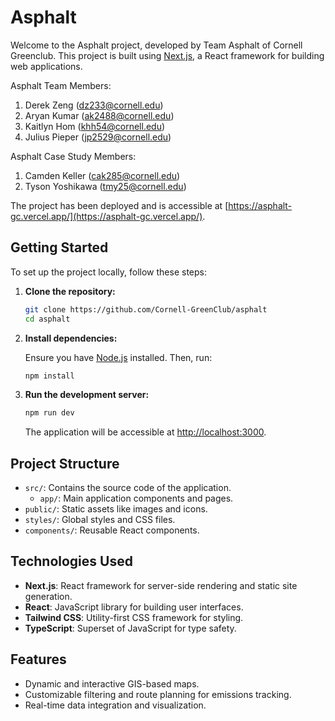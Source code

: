 
# Asphalt

Welcome to the Asphalt project, developed by Team Asphalt of Cornell Greenclub. This project is built using [Next.js](https://nextjs.org/), a React framework for building web applications.

Asphalt Team Members:

1. Derek Zeng (dz233@cornell.edu)
2. Aryan Kumar (ak2488@cornell.edu)
3. Kaitlyn Hom (khh54@cornell.edu)
4. Julius Pieper (jp2529@cornell.edu)

Asphalt Case Study Members:

1. Camden Keller (cak285@cornell.edu)
2. Tyson Yoshikawa (tmy25@cornell.edu)

The project has been deployed and is accessible at [https://asphalt-gc.vercel.app/](https://asphalt-gc.vercel.app/).

## Getting Started

To set up the project locally, follow these steps:

1. **Clone the repository:**

   ```bash
   git clone https://github.com/Cornell-GreenClub/asphalt
   cd asphalt
   ```

2. **Install dependencies:**

   Ensure you have [Node.js](https://nodejs.org/) installed. Then, run:

   ```bash
   npm install
   ```

3. **Run the development server:**

   ```bash
   npm run dev
   ```

   The application will be accessible at [http://localhost:3000](http://localhost:3000).

## Project Structure

- `src/`: Contains the source code of the application.
  - `app/`: Main application components and pages.
- `public/`: Static assets like images and icons.
- `styles/`: Global styles and CSS files.
- `components/`: Reusable React components.

## Technologies Used

- **Next.js**: React framework for server-side rendering and static site generation.
- **React**: JavaScript library for building user interfaces.
- **Tailwind CSS**: Utility-first CSS framework for styling.
- **TypeScript**: Superset of JavaScript for type safety.

## Features

- Dynamic and interactive GIS-based maps.
- Customizable filtering and route planning for emissions tracking.
- Real-time data integration and visualization.
